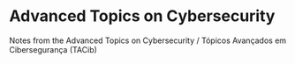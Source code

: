 # Advanced Topics on Cybersecurity
Notes from the Advanced Topics on Cybersecurity / Tópicos Avançados em Cibersegurança (TACib)
